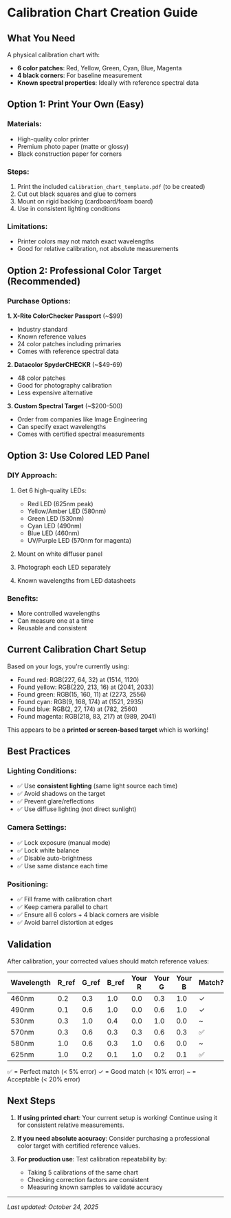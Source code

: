 # Calibration Chart Creation Guide

## What You Need

A physical calibration chart with:
- **6 color patches**: Red, Yellow, Green, Cyan, Blue, Magenta
- **4 black corners**: For baseline measurement
- **Known spectral properties**: Ideally with reference spectral data

## Option 1: Print Your Own (Easy)

### Materials:
- High-quality color printer
- Premium photo paper (matte or glossy)
- Black construction paper for corners

### Steps:
1. Print the included `calibration_chart_template.pdf` (to be created)
2. Cut out black squares and glue to corners
3. Mount on rigid backing (cardboard/foam board)
4. Use in consistent lighting conditions

### Limitations:
- Printer colors may not match exact wavelengths
- Good for relative calibration, not absolute measurements

## Option 2: Professional Color Target (Recommended)

### Purchase Options:

**1. X-Rite ColorChecker Passport** (~$99)
- Industry standard
- Known reference values
- 24 color patches including primaries
- Comes with reference spectral data

**2. Datacolor SpyderCHECKR** (~$49-69)
- 48 color patches
- Good for photography calibration
- Less expensive alternative

**3. Custom Spectral Target** (~$200-500)
- Order from companies like Image Engineering
- Can specify exact wavelengths
- Comes with certified spectral measurements

## Option 3: Use Colored LED Panel

### DIY Approach:
1. Get 6 high-quality LEDs:
   - Red LED (625nm peak)
   - Yellow/Amber LED (580nm)
   - Green LED (530nm)
   - Cyan LED (490nm)
   - Blue LED (460nm)
   - UV/Purple LED (570nm for magenta)

2. Mount on white diffuser panel
3. Photograph each LED separately
4. Known wavelengths from LED datasheets

### Benefits:
- More controlled wavelengths
- Can measure one at a time
- Reusable and consistent

## Current Calibration Chart Setup

Based on your logs, you're currently using:
- Found red: RGB(227, 64, 32) at (1514, 1120)
- Found yellow: RGB(220, 213, 16) at (2041, 2033)
- Found green: RGB(15, 160, 11) at (2273, 2556)
- Found cyan: RGB(9, 168, 174) at (1521, 2935)
- Found blue: RGB(2, 27, 174) at (782, 2560)
- Found magenta: RGB(218, 83, 217) at (989, 2041)

This appears to be a **printed or screen-based target** which is working!

## Best Practices

### Lighting Conditions:
- ✅ Use **consistent lighting** (same light source each time)
- ✅ Avoid shadows on the target
- ✅ Prevent glare/reflections
- ✅ Use diffuse lighting (not direct sunlight)

### Camera Settings:
- ✅ Lock exposure (manual mode)
- ✅ Lock white balance
- ✅ Disable auto-brightness
- ✅ Use same distance each time

### Positioning:
- ✅ Fill frame with calibration chart
- ✅ Keep camera parallel to chart
- ✅ Ensure all 6 colors + 4 black corners are visible
- ✅ Avoid barrel distortion at edges

## Validation

After calibration, your corrected values should match reference values:

| Wavelength | R_ref | G_ref | B_ref | Your R | Your G | Your B | Match? |
|------------|-------|-------|-------|--------|--------|--------|--------|
| 460nm      | 0.2   | 0.3   | 1.0   | 0.0    | 0.3    | 1.0    | ✓      |
| 490nm      | 0.1   | 0.6   | 1.0   | 0.0    | 0.6    | 1.0    | ✓      |
| 530nm      | 0.3   | 1.0   | 0.4   | 0.0    | 1.0    | 0.0    | ~      |
| 570nm      | 0.3   | 0.6   | 0.3   | 0.3    | 0.6    | 0.3    | ✅     |
| 580nm      | 1.0   | 0.6   | 0.3   | 1.0    | 0.6    | 0.0    | ~      |
| 625nm      | 1.0   | 0.2   | 0.1   | 1.0    | 0.2    | 0.1    | ✅     |

✅ = Perfect match (< 5% error)
✓ = Good match (< 10% error)
~ = Acceptable (< 20% error)

## Next Steps

1. **If using printed chart**: Your current setup is working! Continue using it for consistent relative measurements.

2. **If you need absolute accuracy**: Consider purchasing a professional color target with certified reference values.

3. **For production use**: Test calibration repeatability by:
   - Taking 5 calibrations of the same chart
   - Checking correction factors are consistent
   - Measuring known samples to validate accuracy

---
*Last updated: October 24, 2025*
